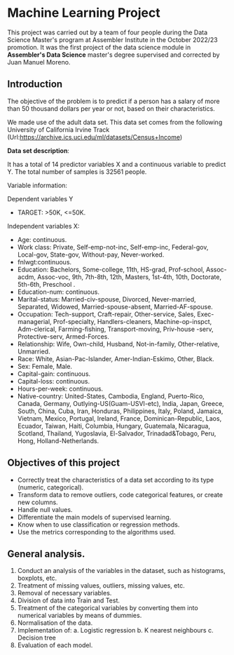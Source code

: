 # Machine Learning Project

This project was carried out by a team of four people during the Data Science Master's program at Assembler Institute in the October 2022/23 promotion.
It was the first project of the data science module in **Assembler's Data Science** master's degree supervised and corrected by Juan Manuel Moreno.

## Introduction

The objective of the problem is to predict if a person has a salary of more than 50 thousand dollars per year or not, based on their characteristics.

We made use of the adult data set. This data set comes from the following University of California Irvine Track (Url:https://archive.ics.uci.edu/ml/datasets/Census+Income)

**Data set description**:

It has a total of 14 predictor variables X and a continuous variable to predict Y.
The total number of samples is 32561 people.

Variable information:

Dependent variables Y

- TARGET: >50K, <=50K.

Independent variables X:

- Age: continuous.
- Work class: Private, Self-emp-not-inc, Self-emp-inc, Federal-gov, Local-gov, State-gov, Without-pay, Never-worked.
- fnlwgt:continuous.
- Education: Bachelors, Some-college, 11th, HS-grad, Prof-school, Assoc-acdm, Assoc-voc, 9th, 7th-8th, 12th, Masters, 1st-4th, 10th, Doctorate, 5th-6th, Preschool .
- Education-num: continuous.
- Marital-status: Married-civ-spouse, Divorced, Never-married, Separated, Widowed, Married-spouse-absent, Married-AF-spouse.
- Occupation: Tech-support, Craft-repair, Other-service, Sales, Exec-managerial, Prof-specialty, Handlers-cleaners, Machine-op-inspct, Adm-clerical, Farming-fishing, Transport-moving, Priv-house -serv, Protective-serv, Armed-Forces.
- Relationship: Wife, Own-child, Husband, Not-in-family, Other-relative, Unmarried.
- Race: White, Asian-Pac-Islander, Amer-Indian-Eskimo, Other, Black.
- Sex: Female, Male.
- Capital-gain: continuous.
- Capital-loss: continuous.
- Hours-per-week: continuous.
- Native-country: United-States, Cambodia, England, Puerto-Rico, Canada, Germany, Outlying-US(Guam-USVI-etc), India, Japan, Greece, South, China, Cuba, Iran, Honduras, Philippines, Italy, Poland, Jamaica, Vietnam, Mexico, Portugal, Ireland, France, Dominican-Republic, Laos, Ecuador, Taiwan, Haiti, Columbia, Hungary, Guatemala, Nicaragua, Scotland, Thailand, Yugoslavia, El-Salvador, Trinadad&Tobago, Peru, Hong, Holland-Netherlands.

## Objectives of this project

- Correctly treat the characteristics of a data set according to its type (numeric, categorical).
- Transform data to remove outliers, code categorical features, or create new columns.
- Handle null values.
- Differentiate the main models of supervised learning.
- Know when to use classification or regression methods.
- Use the metrics corresponding to the algorithms used.

## General analysis.

1. Conduct an analysis of the variables in the dataset, such as histograms, boxplots, etc. 
2. Treatment of missing values, outliers, missing values, etc. 
3. Removal of necessary variables.
4. Division of data into Train and Test.
5. Treatment of the categorical variables by converting them into numerical variables by means of dummies.
6. Normalisation of the data.
7. Implementation of:
  a. Logistic regression
  b. K nearest neighbours
  c. Decision tree
8. Evaluation of each model.
